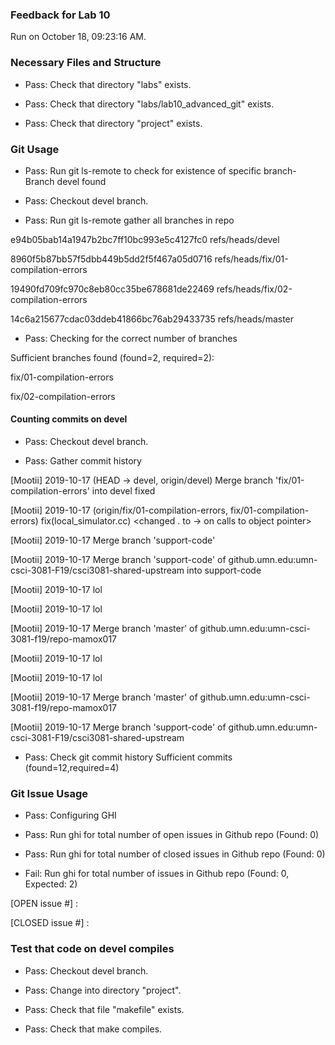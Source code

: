 ### Feedback for Lab 10

Run on October 18, 09:23:16 AM.


### Necessary Files and Structure

+ Pass: Check that directory "labs" exists.

+ Pass: Check that directory "labs/lab10_advanced_git" exists.

+ Pass: Check that directory "project" exists.


### Git Usage

+ Pass: Run git ls-remote to check for existence of specific branch- Branch devel found

+ Pass: Checkout devel branch.



+ Pass: Run git ls-remote gather all branches in repo

e94b05bab14a1947b2bc7ff10bc993e5c4127fc0	refs/heads/devel

8960f5b87bb57f5dbb449b5dd2f5f467a05d0716	refs/heads/fix/01-compilation-errors

19490fd709fc970c8eb80cc35be678681de22469	refs/heads/fix/02-compilation-errors

14c6a215677cdac03ddeb41866bc76ab29433735	refs/heads/master



+ Pass: Checking for the correct number of branches

Sufficient branches found (found=2, required=2):

fix/01-compilation-errors

fix/02-compilation-errors


#### Counting commits on devel

+ Pass: Checkout devel branch.



+ Pass: Gather commit history

[Mootii] 2019-10-17 (HEAD -> devel, origin/devel) Merge branch 'fix/01-compilation-errors' into devel fixed


[Mootii] 2019-10-17 (origin/fix/01-compilation-errors, fix/01-compilation-errors) fix(local_simulator.cc) <changed . to -> on calls to object pointer> 

[Mootii] 2019-10-17 Merge branch 'support-code' 

[Mootii] 2019-10-17 Merge branch 'support-code' of github.umn.edu:umn-csci-3081-F19/csci3081-shared-upstream into support-code 

[Mootii] 2019-10-17 lol 


[Mootii] 2019-10-17 lol 


[Mootii] 2019-10-17 Merge branch 'master' of github.umn.edu:umn-csci-3081-f19/repo-mamox017 

[Mootii] 2019-10-17 lol 


[Mootii] 2019-10-17 lol 



[Mootii] 2019-10-17 Merge branch 'master' of github.umn.edu:umn-csci-3081-f19/repo-mamox017 

[Mootii] 2019-10-17 Merge branch 'support-code' of github.umn.edu:umn-csci-3081-F19/csci3081-shared-upstream 
























+ Pass: Check git commit history
Sufficient commits (found=12,required=4)


### Git Issue Usage

+ Pass: Configuring GHI

+ Pass: Run ghi for total number of open issues in Github repo (Found: 0)

+ Pass: Run ghi for total number of closed issues in Github repo (Found: 0)

+ Fail: Run ghi for total number of issues in Github repo (Found: 0, Expected: 2) 

 [OPEN issue #] : 

[CLOSED issue #] : 

 




### Test that code on  devel compiles

+ Pass: Checkout devel branch.



+ Pass: Change into directory "project".

+ Pass: Check that file "makefile" exists.

+ Pass: Check that make compiles.




